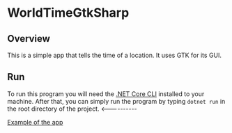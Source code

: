 # WorldTimeGtkSharp
## Overview
This is a simple app that tells the time of a location. It uses GTK for its GUI.
## Run
To run this program you will need the [.NET Core CLI](https://dotnet.microsoft.com/download) installed to your machine. After that, you can simply run the program by typing `dotnet run` in the root directory of the project.
<----------
>
[Example of the app]("example.png")
